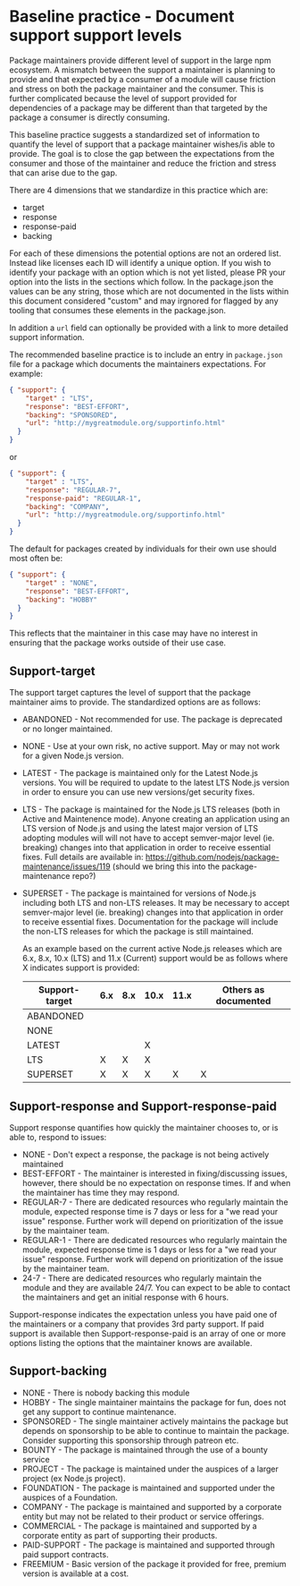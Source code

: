 # Baseline practice - Document support support levels

Package maintainers provide different level of support in the large npm ecosystem.
A mismatch between the support a maintainer is planning to
provide and that expected by a consumer of a module will cause
friction and stress on both the package maintainer and
the consumer. This is further complicated because the level of support
provided for dependencies of a package may be different than that
targeted by the package a consumer is directly consuming.

This baseline practice suggests a standardized set of information to
quantify the level of support that a package maintainer wishes/is able to
provide. The goal is to close the gap between the expectations from the
consumer and those of the maintainer and reduce the friction and stress
that can arise due to the gap.

There are 4 dimensions that we standardize in this practice which are:  

* target
* response
* response-paid
* backing

For each of these dimensions the potential options are not an ordered list.
Instead like licenses each ID will identify a unique option. If you wish to
identify your package with an option which is not yet listed, please PR your
option into the lists in the sections which follow. In the package.json the values
can be any string, those which are not documented in the lists within this
document considered "custom" and may irgnored for flagged by any tooling that
consumes these elements in the package.json.

In addition a `url` field can optionally be provided with a link to more detailed
support information.

The recommended baseline practice is to include an entry in `package.json`
file for a package which documents the maintainers expectations. For example:

```json
{ "support": {
    "target" : "LTS",
    "response": "BEST-EFFORT",
    "backing": "SPONSORED",
    "url": "http://mygreatmodule.org/supportinfo.html"
  }
}
```

or

```json
{ "support": {
    "target" : "LTS",
    "response": "REGULAR-7",
    "response-paid": "REGULAR-1",
    "backing": "COMPANY",
    "url": "http://mygreatmodule.org/supportinfo.html"
  }
}
```

The default for packages created by individuals for their own use should most often be:

```json
{ "support": {
    "target" : "NONE",
    "response": "BEST-EFFORT",
    "backing": "HOBBY"
  }
}
```

This reflects that the maintainer in this case may have no interest in ensuring that the package works
outside of their use case.

## Support-target

The support target captures the level of support that the package maintainer
aims to provide.  The standardized options are as follows:

* ABANDONED - Not recommended for use. The package is deprecated or no longer maintained.
* NONE - Use at your own risk, no active support. May or may not work for a given Node.js version.
* LATEST - The package is maintained only for the Latest Node.js versions. You will be required to update
  to the latest LTS Node.js version in order to ensure you can use new versions/get security fixes.
* LTS - The package is maintained for the Node.js LTS releases (both in Active and Maintenence mode).
  Anyone creating an application using an LTS version of Node.js and using the latest major version of
  LTS adopting modules will will not have to accept semver-major level (ie. breaking) changes into that
  application in order to receive essential fixes.
  Full details are available in: https://github.com/nodejs/package-maintenance/issues/119
  (should we bring this into the package-maintenance repo?)
* SUPERSET - The package is maintained for versions of Node.js including both LTS and non-LTS releases. It
  may be necessary to accept semver-major level (ie. breaking) changes into that
  application in order to receive essential fixes.
  Documentation for the package will include the non-LTS releases for which the package is still maintained. 
  
  As an example based on the current active Node.js releases which are 6.x, 8.x, 10.x (LTS) and 11.x (Current)
  support would be as follows where X indicates support is provided:
  
  | Support-target| 6.x | 8.x | 10.x | 11.x | Others as documented  |
  |---------------|-----|-----|------|------|-----------------------|
  | ABANDONED     |     |     |      |      |                       |
  | NONE          |     |     |      |      |                       |
  | LATEST        |     |     |   X  |      |                       |
  | LTS           |  X  |  X  |   X  |      |                       |
  | SUPERSET      |  X  |  X  |   X  |   X  |           X           |
  
## Support-response and Support-response-paid

Support response quantifies how quickly the maintainer chooses to, or is able to, respond to issues:

* NONE - Don't expect a response, the package is not being actively maintained
* BEST-EFFORT - The maintainer is interested in fixing/discussing issues, however, there should be 
  no expectation on response times. If and when the maintainer has time they may respond.
* REGULAR-7 - There are dedicated resources who regularly maintain the module, expected response time is 7 days or less for
  a "we read your issue" response. Further work will depend on prioritization of the issue by the maintainer team.
* REGULAR-1 - There are dedicated resources who regularly maintain the module, expected response time is 1 days or less for
  a "we read your issue" response. Further work will depend on prioritization of the issue by the maintainer team.
* 24-7 - There are dedicated resources who regularly maintain the module and they are available 24/7. You can expect to 
  be able to contact the maintainers and get an initial response with 6 hours.
   
 Support-response indicates the expectation unless you have paid one of the maintainers or a company that provides
 3rd party support. If paid support is available then Support-response-paid is an array of one or more options listing the
 options that the maintainer knows are available.
 
 ## Support-backing
 
 * NONE - There is nobody backing this module
 * HOBBY - The single maintainer maintains the package for fun, does not get any support to continue maintenance.
 * SPONSORED - The single maintainer actively maintains the package but depends on sponsorship to be able to continue to
   maintain the package. Consider supporting this sponsorship through patreon etc.
 * BOUNTY - The package is maintained through the use of a bounty service
 * PROJECT - The package is maintained under the auspices of a larger project (ex Node.js project).
 * FOUNDATION - The package is maintained and supported under the auspices of a Foundation.
 * COMPANY - The package is maintained and supported by a corporate entity but may not be related
   to their product or service offerings.
 * COMMERCIAL - The package is maintained and supported by a corporate entity as part of supporting their products.
 * PAID-SUPPORT - The package is maintained and supported through paid support contracts.
 * FREEMIUM - Basic version of the package it provided for free, premium version is available at a cost.
